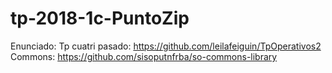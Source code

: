 # tp-2018-1c-PuntoZip

Enunciado:
Tp cuatri pasado: https://github.com/leilafeiguin/TpOperativos2
Commons: https://github.com/sisoputnfrba/so-commons-library
